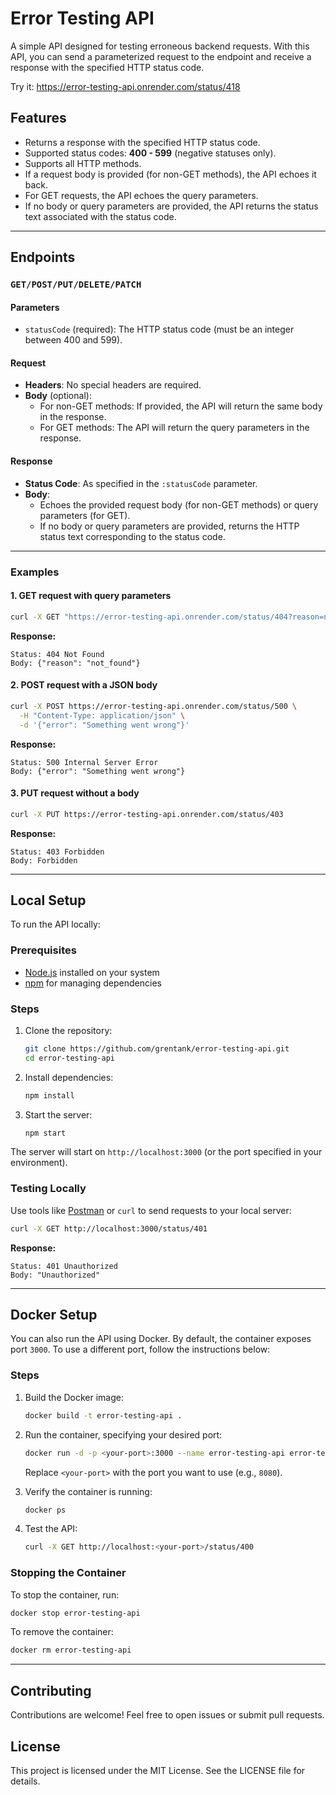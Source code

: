 # Error Testing API

A simple API designed for testing erroneous backend requests. With this API, you can send
a parameterized request to the endpoint and receive a response with the specified HTTP
status code.

Try it: https://error-testing-api.onrender.com/status/418

## Features

- Returns a response with the specified HTTP status code.
- Supported status codes: **400 - 599** (negative statuses only).
- Supports all HTTP methods.
- If a request body is provided (for non-GET methods), the API echoes it back.
- For GET requests, the API echoes the query parameters.
- If no body or query parameters are provided, the API returns the status text associated
  with the status code.

---

## Endpoints

### `GET/POST/PUT/DELETE/PATCH`

#### Parameters

- `statusCode` (required): The HTTP status code (must be an integer between 400 and 599).

#### Request

- **Headers**: No special headers are required.
- **Body** (optional):
  - For non-GET methods: If provided, the API will return the same body in the response.
  - For GET methods: The API will return the query parameters in the response.

#### Response

- **Status Code**: As specified in the `:statusCode` parameter.
- **Body**:
  - Echoes the provided request body (for non-GET methods) or query parameters (for GET).
  - If no body or query parameters are provided, returns the HTTP status text
    corresponding to the status code.

---

### Examples

#### 1. GET request with query parameters

```bash
curl -X GET "https://error-testing-api.onrender.com/status/404?reason=not_found"
```

**Response:**

```
Status: 404 Not Found
Body: {"reason": "not_found"}
```

#### 2. POST request with a JSON body

```bash
curl -X POST https://error-testing-api.onrender.com/status/500 \
  -H "Content-Type: application/json" \
  -d '{"error": "Something went wrong"}'
```

**Response:**

```
Status: 500 Internal Server Error
Body: {"error": "Something went wrong"}
```

#### 3. PUT request without a body

```bash
curl -X PUT https://error-testing-api.onrender.com/status/403
```

**Response:**

```
Status: 403 Forbidden
Body: Forbidden
```

---

## Local Setup

To run the API locally:

### Prerequisites

- [Node.js](https://nodejs.org/) installed on your system
- [npm](https://www.npmjs.com/) for managing dependencies

### Steps

1. Clone the repository:

   ```bash
   git clone https://github.com/grentank/error-testing-api.git
   cd error-testing-api
   ```

2. Install dependencies:

   ```bash
   npm install
   ```

3. Start the server:
   ```bash
   npm start
   ```

The server will start on `http://localhost:3000` (or the port specified in your
environment).

### Testing Locally

Use tools like [Postman](https://www.postman.com/) or `curl` to send requests to your
local server:

```bash
curl -X GET http://localhost:3000/status/401
```

**Response:**

```
Status: 401 Unauthorized
Body: "Unauthorized"
```

---

## Docker Setup

You can also run the API using Docker. By default, the container exposes port `3000`. To
use a different port, follow the instructions below:

### Steps

1. Build the Docker image:

   ```bash
   docker build -t error-testing-api .
   ```

2. Run the container, specifying your desired port:

   ```bash
   docker run -d -p <your-port>:3000 --name error-testing-api error-testing-api
   ```

   Replace `<your-port>` with the port you want to use (e.g., `8080`).

3. Verify the container is running:

   ```bash
   docker ps
   ```

4. Test the API:
   ```bash
   curl -X GET http://localhost:<your-port>/status/400
   ```

### Stopping the Container

To stop the container, run:

```bash
docker stop error-testing-api
```

To remove the container:

```bash
docker rm error-testing-api
```

---

## Contributing

Contributions are welcome! Feel free to open issues or submit pull requests.

## License

This project is licensed under the MIT License. See the LICENSE file for details.
